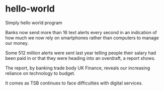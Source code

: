# hello-world
Simply hello world program

Banks now send more than 16 text alerts every second in an indication of how much we now rely on smartphones rather than computers to manage our money.

Some 512 million alerts were sent last year telling people their salary had been paid in or that they were heading into an overdraft, a report shows.

The report, by banking trade body UK Finance, reveals our increasing reliance on technology to budget.

It comes as TSB continues to face difficulties with digital services.
